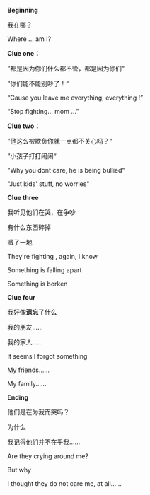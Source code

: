 **Beginning**

我在哪？

Where ... am I?



**Clue one：**

 ”都是因为你们什么都不管，都是因为你们“

 ”你们能不能别吵了！“

“Cause you leave me everything, everything !”

“Stop fighting... mom ...”



**Clue two：**

”他这么被欺负你就一点都不关心吗？“

 ”小孩子打打闹闹“

"Why you dont care, he is being bullied"

"Just kids' stuff, no worries"



**Clue three**

我听见他们在哭，在争吵

 有什么东西碎掉

 溅了一地

They're fighting , again, I know

Something is falling apart

Something is borken



**Clue four**

 我好像**遗忘**了什么	

 我的朋友......

 我的家人......

It seems I forgot something

My friends......

My family......



**Ending**

他们是在为我而哭吗？

 为什么

 我记得他们并不在乎我......

Are they crying around me?

But why

I thought they do not care me, at all......
